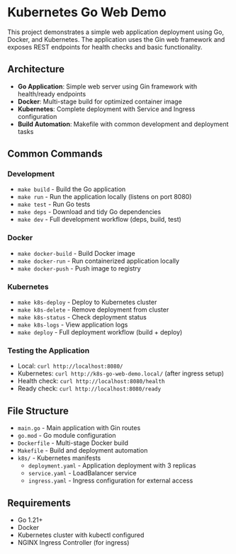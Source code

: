 # Kubernetes Go Web Demo

This project demonstrates a simple web application deployment using Go, Docker, and Kubernetes. The application uses the Gin web framework and exposes REST endpoints for health checks and basic functionality.

## Architecture

- **Go Application**: Simple web server using Gin framework with health/ready endpoints
- **Docker**: Multi-stage build for optimized container image
- **Kubernetes**: Complete deployment with Service and Ingress configuration
- **Build Automation**: Makefile with common development and deployment tasks

## Common Commands

### Development
- `make build` - Build the Go application
- `make run` - Run the application locally (listens on port 8080)
- `make test` - Run Go tests
- `make deps` - Download and tidy Go dependencies
- `make dev` - Full development workflow (deps, build, test)

### Docker
- `make docker-build` - Build Docker image
- `make docker-run` - Run containerized application locally
- `make docker-push` - Push image to registry

### Kubernetes
- `make k8s-deploy` - Deploy to Kubernetes cluster
- `make k8s-delete` - Remove deployment from cluster
- `make k8s-status` - Check deployment status
- `make k8s-logs` - View application logs
- `make deploy` - Full deployment workflow (build + deploy)

### Testing the Application
- Local: `curl http://localhost:8080/`
- Kubernetes: `curl http://k8s-go-web-demo.local/` (after ingress setup)
- Health check: `curl http://localhost:8080/health`
- Ready check: `curl http://localhost:8080/ready`

## File Structure

- `main.go` - Main application with Gin routes
- `go.mod` - Go module configuration
- `Dockerfile` - Multi-stage Docker build
- `Makefile` - Build and deployment automation
- `k8s/` - Kubernetes manifests
  - `deployment.yaml` - Application deployment with 3 replicas
  - `service.yaml` - LoadBalancer service
  - `ingress.yaml` - Ingress configuration for external access

## Requirements

- Go 1.21+
- Docker
- Kubernetes cluster with kubectl configured
- NGINX Ingress Controller (for ingress)
